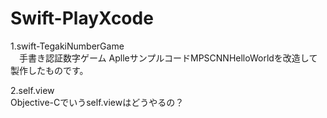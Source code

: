 # Swift-PlayXcode
1.swift-TegakiNumberGame  
　手書き認証数字ゲーム 
 AplleサンプルコードMPSCNNHelloWorldを改造して製作したものです。   
 
2.self.view  
Objective-Cでいうself.viewはどうやるの？  
